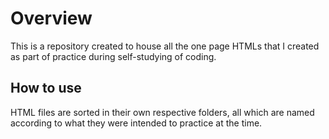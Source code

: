 <h1> Overview </h1>
<p>This is a repository created to house all the one page HTMLs that I created as part of practice during self-studying of coding.</p>

<h2> How to use</h2>
<p> HTML files are sorted in their own respective folders, all which are named according to what they were intended to practice at the time.</p>